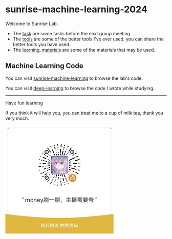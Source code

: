 # sunrise-machine-learning-2024

Welcome to Sunrise Lab.



+ The [task](./tasks/) are some tasks before the next group meeting
+ The [tools](./tools) are some of the better tools I've ever used, you can share the better tools you have used.
+ The [learning_materials](./learning_materials/) are some of the materials that may be used.




## Machine Learning Code

You can visit [sunrise-machine-learning](https://github.com/ZhenhHuang/sunrise-machine-learning) to browse the lab's code.

You can visit [deep-learning](https://github.com/XBXiaoBei/DeepLearning) to browse the code I wrote while studying.



---

Have fun learning



If you think it will help you, you can treat me to a cup of milk tea, thank you very much.

<img src="./pic/money.jpg" alt="money" style="zoom:33%;" />
